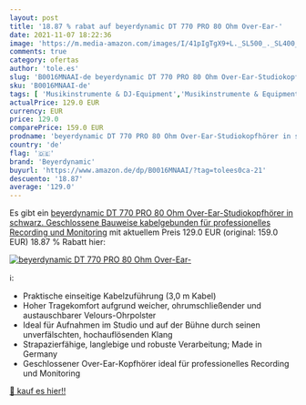 ```yaml
---
layout: post
title: '18.87 % rabat auf beyerdynamic DT 770 PRO 80 Ohm Over-Ear-'
date: 2021-11-07 18:22:36
image: 'https://m.media-amazon.com/images/I/41pIgTgX9+L._SL500_._SL400_.jpg'
comments: true
category: ofertas
author: 'tole.es'
slug: 'B0016MNAAI-de beyerdynamic DT 770 PRO 80 Ohm Over-Ear-Studiokopfhörer in...'
sku: 'B0016MNAAI-de'
tags: [ 'Musikinstrumente & DJ-Equipment','Musikinstrumente & Equipment','Recording-Equipment','Studio-Kopfhörer','beyerdynamic', ]
actualPrice: 129.0 EUR
currency: EUR
price: 129.0
comparePrice: 159.0 EUR
prodname: 'beyerdynamic DT 770 PRO 80 Ohm Over-Ear-Studiokopfhörer in schwarz. Geschlossene Bauweise  kabelgebunden für professionelles Recording und Monitoring'
country: 'de'
flag: '🇩🇪'
brand: 'Beyerdynamic'
buyurl: 'https://www.amazon.de/dp/B0016MNAAI/?tag=tolees0ca-21'
descuento: '18.87'
average: '129.0'
---
```


Es gibt ein [beyerdynamic DT 770 PRO 80 Ohm Over-Ear-Studiokopfhörer in schwarz. Geschlossene Bauweise  kabelgebunden für professionelles Recording und Monitoring](https://www.amazon.de/dp/B0016MNAAI/?tag=tolees0ca-21) mit aktuellem Preis 129.0 EUR (original: 159.0 EUR) 18.87 % Rabatt hier:

[![beyerdynamic DT 770 PRO 80 Ohm Over-Ear-](https://m.media-amazon.com/images/I/41pIgTgX9+L._SL500_._SL400_.jpg)](https://www.amazon.de/dp/B0016MNAAI/?tag=tolees0ca-21)

ℹ️:

- Praktische einseitige Kabelzuführung (3,0 m Kabel)
- Hoher Tragekomfort aufgrund weicher, ohrumschließender und austauschbarer Velours-Ohrpolster
- Ideal für Aufnahmen im Studio und auf der Bühne durch seinen unverfälschten, hochauflösenden Klang
- Strapazierfähige, langlebige und robuste Verarbeitung; Made in Germany
- Geschlossener Over-Ear-Kopfhörer ideal für professionelles Recording und Monitoring

[🛒 kauf es hier!!](https://www.amazon.de/dp/B0016MNAAI/?tag=tolees0ca-21)
